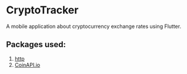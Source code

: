 # CryptoTracker
A mobile application about cryptocurrency exchange rates using Flutter.


## Packages used:
1. [http](https://pub.dev/packages/http/install)
2. [CoinAPI.io](https://www.coinapi.io)